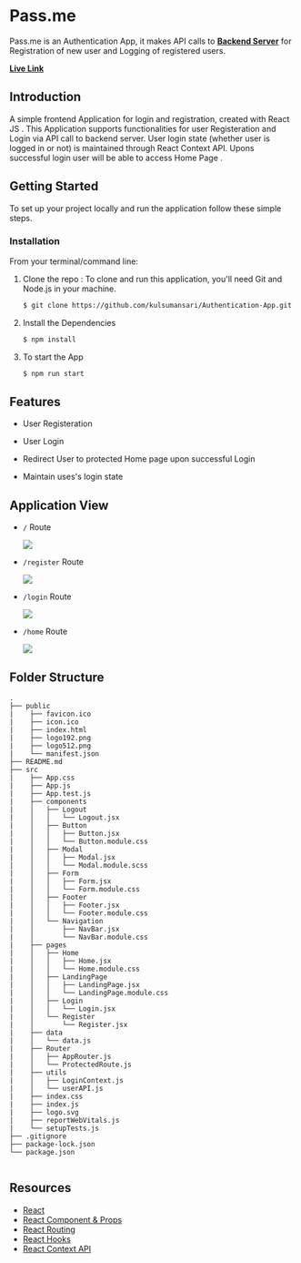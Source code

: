 
# Pass.me 
Pass.me is an Authentication App, it makes API calls to **[Backend Server](https://github.com/kulsumansari/User-API)** for Registration of new user and Logging of registered users.

**[Live Link](https://613e46b502574d000784de7d--mystifying-benz-c28358.netlify.app/)**

## Introduction

A simple frontend Application for login and registration, created with React JS . This Application supports functionalities for user Registeration and Login via API call to backend server. User login state (whether user is logged in or not) is maintained through React Context API. Upons successful login user will be able to access Home Page .

## Getting Started

To set up your project locally and run the application follow these simple steps.

### Installation

From your terminal/command line:

1. Clone the repo : To clone and run this application, you'll need Git and Node.js in your machine.

   ```sh
   $ git clone https://github.com/kulsumansari/Authentication-App.git
   ```
2. Install the Dependencies
   ```sh
   $ npm install
   ```
3. To start the App
    ```sh
    $ npm run start
    ```
## Features

* User Registeration

* User Login

* Redirect User to protected Home page upon successful Login

* Maintain uses's login state


## Application View

* `/` Route

    ![](https://kulsumansari.github.io/webpage-data/userFrontendImages/landingPage.png)

* `/register` Route

    ![](https://kulsumansari.github.io/webpage-data/userFrontendImages/registraion.png)

* `/login` Route

    ![](https://kulsumansari.github.io/webpage-data/userFrontendImages/login-route.png)

* `/home` Route

    ![](https://kulsumansari.github.io/webpage-data/userFrontendImages/home.png)


## Folder Structure
```
.
├── public 
|    ├── favicon.ico
|    ├── icon.ico
|    ├── index.html
|    ├── logo192.png
|    ├── logo512.png
|    └── manifest.json
├── README.md
├── src
|    ├── App.css
|    ├── App.js
|    ├── App.test.js
|    ├── components
|    │   ├── Logout
|    │   │   └── Logout.jsx
|    │   ├── Button
|    │   │   ├── Button.jsx
|    │   │   └── Button.module.css
|    │   ├── Modal
|    │   │   ├── Modal.jsx
|    │   │   └── Modal.module.scss
|    │   ├── Form
|    │   │   ├── Form.jsx
|    │   │   └── Form.module.css
|    │   ├── Footer
|    │   │   ├── Footer.jsx
|    │   │   └── Footer.module.css
|    │   └── Navigation
|    │       ├── NavBar.jsx
|    │       └── NavBar.module.css
|    ├── pages
|    │   ├── Home
|    │   │   ├── Home.jsx
|    │   │   └── Home.module.css
|    │   ├── LandingPage
|    │   │   ├── LandingPage.jsx
|    │   │   └── LandingPage.module.css
|    │   ├── Login
|    │   │   └── Login.jsx
|    │   └── Register
|    │       └── Register.jsx
|    ├── data
|    │   └── data.js
|    ├── Router
|    │   ├── AppRouter.js
|    │   └── ProtectedRoute.js
|    ├── utils
|    │   ├── LoginContext.js
|    │   └── userAPI.js
|    ├── index.css
|    ├── index.js
|    ├── logo.svg
|    ├── reportWebVitals.js
|    └── setupTests.js
├── .gitignore
├── package-lock.json
└── package.json


```


## Resources
* [React](https://reactjs.org/docs/getting-started.html)
* [React Component & Props](https://reactjs.org/docs/components-and-props.html)
* [React Routing](https://reactrouter.com/web/guides/quick-start)
* [React Hooks](https://reactjs.org/docs/hooks-overview.html)
* [React Context API](https://reactjs.org/docs/context.html)

